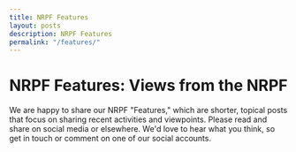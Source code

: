 ```yaml
---
title: NRPF Features
layout: posts
description: NRPF Features
permalink: "/features/"
---
```


# NRPF Features: Views from the NRPF

We are happy to share our NRPF "Features," which are shorter,
topical posts that focus on sharing recent activities and viewpoints.
Please read and share on social media or elsewhere.
We'd love to hear what you think, so get in touch or comment
on one of our social accounts.
